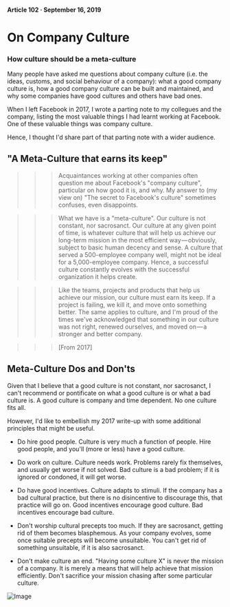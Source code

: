 #### Article 102 · September 16, 2019

# On Company Culture

### How culture should be a meta-culture

Many people have asked me questions about company culture (i.e. the ideas, customs, and social behaviour of a company): what a good company culture is, how a good company culture can be built and maintained, and why some companies have good cultures and others have bad ones.

When I left Facebook in 2017, I wrote a parting note to my collegues and the company, listing the most valuable things I had learnt working at Facebook. One of these valuable things was company culture.

Hence, I thought I'd share part of that parting note with a wider audience.

## "A Meta-Culture that earns its keep"

>>> Acquaintances working at other companies often question me about Facebook's "company culture", particular on how good it is, and why. My answer to (my view on) "The secret to Facebook's culture" sometimes confuses, even disappoints.

>>> What we have is a "meta-culture". Our culture is not constant, nor sacrosanct. Our culture at any given point of time, is whatever culture that will help us achieve our long-term mission in the most efficient way — obviously, subject to basic human decency and sense. A culture that served a 500-employee company well, might not be ideal for a 5,000-employee company. Hence, a successful culture constantly evolves with the successful organization it helps create.

>>> Like the teams, projects and products that help us achieve our mission, our culture must earn its keep. If a project is failing, we kill it, and move onto something better. The same applies to culture, and I'm proud of the times we've acknowledged that something in our culture was not right, renewed ourselves, and moved on — a stronger and better company.

>>> [From 2017]

## Meta-Culture Dos and Don'ts

Given that I believe that a good culture is not constant, nor sacrosanct, I can't recommend or pontificate on what a good culture is or what a bad culture is. A good culture is company and time dependent. No one culture fits all.

However, I'd like to embellish my 2017 write-up with some additional principles that might be useful.

* Do hire good people. Culture is very much a function of people. Hire good people, and you'll (more or less) have a good culture.

* Do work on culture. Culture needs work. Problems rarely fix themselves, and usually get worse if not solved. Bad culture is a bad problem; if it is ignored or condoned, it will get worse.

* Do have good incentives. Culture adapts to stimuli. If the company has a bad cultural practice, but there is no disincentive to discourage this, that practice will go on. Good incentives encourage good culture. Bad incentives encourage bad culture.

* Don't worship cultural precepts too much. If they are sacrosanct, getting rid of them becomes blasphemous. As your company evolves, some once suitable precepts will become unsuitable. You can't get rid of something unsuitable, if it is also sacrosanct.

* Don't make culture an end. "Having some culture X" is never the mission of a company. It is merely a means that will help achieve that mission efficiently. Don't sacrifice your mission chasing after some particular culture.

![Image](https://cdn-images-1.medium.com/max/800/1*6-2SuzVHZCOUAaR0BR7pzQ.jpeg)